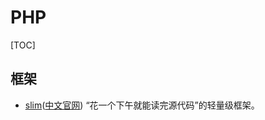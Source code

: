 # PHP
[TOC]

## 框架

* [slim][slim]([中文官网][slimcn]) “花一个下午就能读完源代码”的轻量级框架。



[slim]: https://www.slimframework.com/
[slimcn]: http://slimphp.net/